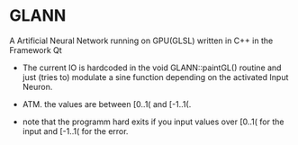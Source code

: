 # GLANN
A Artificial Neural Network running on GPU(GLSL) written in C++ in the Framework Qt

- The current IO is hardcoded in the void GLANN::paintGL() routine and just (tries to) modulate a sine function depending on the activated Input Neuron.

- ATM. the values are between [0..1( and [-1..1(.

- note that the programm hard exits if you input values over [0..1( for the input and [-1..1( for the error.
